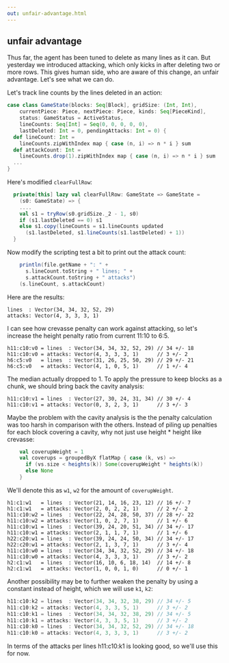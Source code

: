 ```yaml
---
out: unfair-advantage.html
---
```


## unfair advantage

Thus far, the agent has been tuned to delete as many lines as it can. But yesterday we introduced attacking, which only kicks in after deleting two or more rows. This gives human side, who are aware of this change, an unfair advantage. Let's see what we can do.

Let's track line counts by the lines deleted in an action:

```scala
case class GameState(blocks: Seq[Block], gridSize: (Int, Int),
    currentPiece: Piece, nextPiece: Piece, kinds: Seq[PieceKind],
    status: GameStatus = ActiveStatus,
    lineCounts: Seq[Int] = Seq(0, 0, 0, 0, 0),
    lastDeleted: Int = 0, pendingAttacks: Int = 0) {
  def lineCount: Int =
    lineCounts.zipWithIndex map { case (n, i) => n * i } sum
  def attackCount: Int =
    lineCounts.drop(1).zipWithIndex map { case (n, i) => n * i } sum
  ...
}
```

Here's modified `clearFullRow`:

```scala
  private[this] lazy val clearFullRow: GameState => GameState =
    (s0: GameState) => {
    ....
    val s1 = tryRow(s0.gridSize._2 - 1, s0)
    if (s1.lastDeleted == 0) s1
    else s1.copy(lineCounts = s1.lineCounts updated
      (s1.lastDeleted, s1.lineCounts(s1.lastDeleted) + 1))
  }
```

Now modify the scripting test a bit to print out the attack count:

```scala
    println(file.getName + ": " +
      s.lineCount.toString + " lines; " +
      s.attackCount.toString + " attacks")
    (s.lineCount, s.attackCount)
```

Here are the results:

```
lines  : Vector(34, 34, 32, 52, 29)
attacks: Vector(4, 3, 3, 3, 1)
```

I can see how crevasse penalty can work against attacking, so let's increase the height penalty ratio from current 11:10 to 6:5.

```
h11:c10:v0 = lines  : Vector(34, 34, 32, 52, 29) // 34 +/- 18
h11:c10:v0 = attacks: Vector(4, 3, 3, 3, 1)      // 3 +/- 2
h6:c5:v0   = lines  : Vector(31, 26, 25, 50, 29) // 29 +/- 21
h6:c5:v0   = attacks: Vector(4, 1, 0, 5, 1)      // 1 +/- 4
```

The median actually dropped to 1. To apply the pressure to keep blocks as a chunk, we should bring back the cavity analysis:

```
h11:c10:v1 = lines  : Vector(27, 30, 24, 31, 34) // 30 +/- 4
h11:c10:v1 = attacks: Vector(0, 3, 2, 3, 1)      // 3 +/- 3
```

Maybe the problem with the cavity analysis is the the penalty calculation was too harsh in comparison with the others. Instead of piling up penalties for each block covering a cavity, why not just use height * height like crevasse:

```scala
    val coverupWeight = 1
    val coverups = groupedByX flatMap { case (k, vs) =>
      if (vs.size < heights(k)) Some(coverupWeight * heights(k))
      else None
    }
```

We'll denote this as `w1`, `w2` for the amount of `coverupWeight`.

```
h1:c1:w1   = lines  : Vector(21, 14, 16, 23, 12) // 16 +/- 7
h1:c1:w1   = attacks: Vector(2, 0, 2, 2, 1)      // 2 +/- 2
h11:c10:w2 = lines  : Vector(22, 24, 28, 50, 37) // 28 +/- 22
h11:c10:w2 = attacks: Vector(1, 0, 2, 7, 1)      // 1 +/- 6
h11:c10:w1 = lines  : Vector(39, 24, 20, 51, 34) // 34 +/- 17
h11:c10:w1 = attacks: Vector(2, 1, 1, 7, 1)      // 1 +/- 6
h22:c20:w1 = lines  : Vector(39, 24, 24, 50, 34) // 34 +/- 17
h22:c20:w1 = attacks: Vector(2, 1, 3, 7, 1)      // 3 +/- 4
h11:c10:w0 = lines  : Vector(34, 34, 32, 52, 29) // 34 +/- 18
h11:c10:w0 = attacks: Vector(4, 3, 3, 3, 1)      // 3 +/- 2
h2:c1:w1   = lines  : Vector(16, 10, 6, 18, 14)  // 14 +/- 8
h2:c1:w1   = attacks: Vector(1, 0, 0, 1, 0)      // 0 +/- 1
```

Another possibility may be to further weaken the penalty by using a constant instead of height, which we will use `k1`, `k2`:

```scala
h11:c10:k2 = lines  : Vector(34, 34, 32, 38, 29) // 34 +/- 5 
h11:c10:k2 = attacks: Vector(4, 3, 3, 5, 1)      // 3 +/- 2
h11:c10:k1 = lines  : Vector(34, 34, 32, 38, 29) // 34 +/- 5
h11:c10:k1 = attacks: Vector(4, 3, 3, 5, 1)      // 3 +/- 2
h11:c10:k0 = lines  : Vector(34, 34, 32, 52, 29) // 34 +/- 18
h11:c10:k0 = attacks: Vector(4, 3, 3, 3, 1)      // 3 +/- 2
```

In terms of the attacks per lines h11:c10:k1 is looking good, so we'll use this for now.
